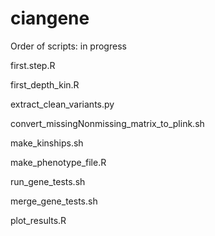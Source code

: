 ciangene
========
Order of scripts: in progress


first.step.R

first_depth_kin.R

extract_clean_variants.py

convert_missingNonmissing_matrix_to_plink.sh

make_kinships.sh

make_phenotype_file.R

run_gene_tests.sh

merge_gene_tests.sh

plot_results.R
